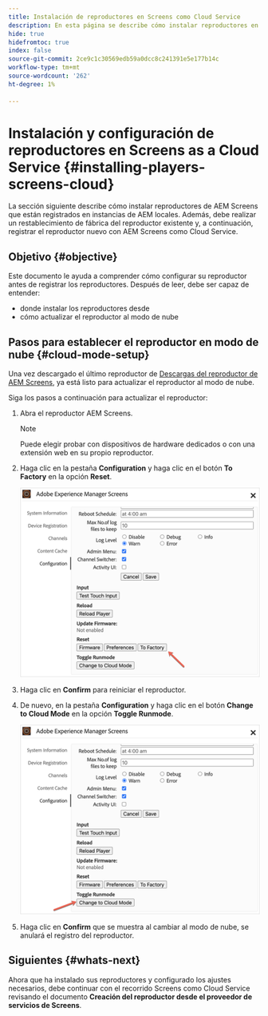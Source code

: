 ```yaml
---
title: Instalación de reproductores en Screens como Cloud Service
description: En esta página se describe cómo instalar reproductores en Screens como Cloud Service.
hide: true
hidefromtoc: true
index: false
source-git-commit: 2ce9c1c30569edb59a0dcc8c241391e5e177b14c
workflow-type: tm+mt
source-wordcount: '262'
ht-degree: 1%

---
```



# Instalación y configuración de reproductores en Screens as a Cloud Service {#installing-players-screens-cloud}

La sección siguiente describe cómo instalar reproductores de AEM Screens que están registrados en instancias de AEM locales. Además, debe realizar un restablecimiento de fábrica del reproductor existente y, a continuación, registrar el reproductor nuevo con AEM Screens como Cloud Service.

## Objetivo {#objective}

Este documento le ayuda a comprender cómo configurar su reproductor antes de registrar los reproductores. Después de leer, debe ser capaz de entender:

* donde instalar los reproductores desde
* cómo actualizar el reproductor al modo de nube

## Pasos para establecer el reproductor en modo de nube {#cloud-mode-setup}

Una vez descargado el último reproductor de [Descargas del reproductor de AEM Screens](https://download.macromedia.com/screens/), ya está listo para actualizar el reproductor al modo de nube.

Siga los pasos a continuación para actualizar el reproductor:

1. Abra el reproductor AEM Screens.

   >[!NOTE]
   >Puede elegir probar con dispositivos de hardware dedicados o con una extensión web en su propio reproductor.

1. Haga clic en la pestaña **Configuration** y haga clic en el botón **To Factory** en la opción **Reset**.

   ![image](/help/screens-cloud/assets/player/installplayer-2.png)

1. Haga clic en **Confirm** para reiniciar el reproductor.

1. De nuevo, en la pestaña **Configuration** y haga clic en el botón **Change to Cloud Mode** en la opción **Toggle Runmode**.

   ![image](/help/screens-cloud/assets/player/installplayer-1.png)

1. Haga clic en **Confirm** que se muestra al cambiar al modo de nube, se anulará el registro del reproductor.

## Siguientes {#whats-next}

Ahora que ha instalado sus reproductores y configurado los ajustes necesarios, debe continuar con el recorrido Screens como Cloud Service revisando el documento **Creación del reproductor desde el proveedor de servicios de Screens**.